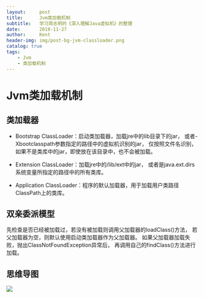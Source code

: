 ```yaml
---
layout:     post
title:      Jvm类加载机制
subtitle:   学习周志明的《深入理解Java虚拟机》的整理
date:       2018-11-27
author:     Kent
header-img: img/post-bg-jvm-classloader.png
catalog: true
tags:
    - Jvm
    - 类加载机制
---
```


# Jvm类加载机制

## 类加载器

+ Bootstrap ClassLoader：启动类加载器，加载jre中的lib目录下的jar，
或者-Xbootclasspath参数指定的路径中的虚拟机识别的jar，
仅按照文件名识别，如果不是类库中的jar，即使放在该目录中，也不会被加载。

+ Extension ClassLoader：加载jre中的/lib/ext中的jar，
或者是java.ext.dirs系统变量所指定的路径中的所有类库。

+ Application ClassLoader：程序的默认加载器，用于加载用户类路径ClassPath上的类库。

## 双亲委派模型

先检查是否已经被加载过，若没有被加载则调用父加载器的loadClass()方法，
若父加载器为空，则默认使用启动类加载器作为父加载器。
如果父加载器加载失败，抛出ClassNotFoundException异常后，
再调用自己的findClass()方法进行加载。

## 思维导图

![](https://i.loli.net/2018/12/09/5c0d1a8722260.png)